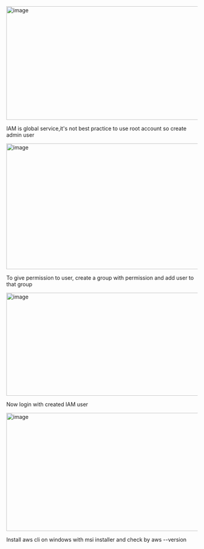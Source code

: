<img width="559" height="299" alt="image" src="https://github.com/user-attachments/assets/64b86a49-b81b-43ac-99ec-4b373e7c37e9" />

IAM is global service,it's not best practice to use root account so create admin user

<img width="607" height="331" alt="image" src="https://github.com/user-attachments/assets/4962462f-1e5e-4aee-961a-74c3cfdc06d5" />

To give permission to user, create a group with permission and add user to that group

<img width="536" height="271" alt="image" src="https://github.com/user-attachments/assets/fa3161bd-4039-4293-a86c-7e49fffcdb8e" />

Now login with created IAM user

<img width="594" height="311" alt="image" src="https://github.com/user-attachments/assets/286c0f5b-d5a3-4edc-a36f-c18ba97a058f" />

Install aws cli on windows with msi installer and check by aws --version

